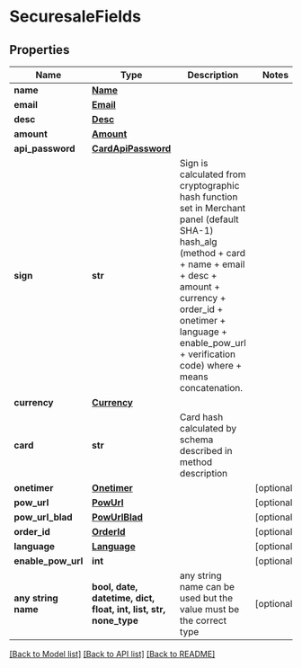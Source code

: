 # SecuresaleFields


## Properties
Name | Type | Description | Notes
------------ | ------------- | ------------- | -------------
**name** | [**Name**](Name.md) |  | 
**email** | [**Email**](Email.md) |  | 
**desc** | [**Desc**](Desc.md) |  | 
**amount** | [**Amount**](Amount.md) |  | 
**api_password** | [**CardApiPassword**](CardApiPassword.md) |  | 
**sign** | **str** | Sign is calculated from cryptographic hash function set in Merchant panel (default SHA-1) hash_alg (method + card + name + email + desc + amount + currency + order_id + onetimer + language + enable_pow_url + verification code) where + means concatenation.  | 
**currency** | [**Currency**](Currency.md) |  | 
**card** | **str** | Card hash calculated by schema described in method description | 
**onetimer** | [**Onetimer**](Onetimer.md) |  | [optional] 
**pow_url** | [**PowUrl**](PowUrl.md) |  | [optional] 
**pow_url_blad** | [**PowUrlBlad**](PowUrlBlad.md) |  | [optional] 
**order_id** | [**OrderId**](OrderId.md) |  | [optional] 
**language** | [**Language**](Language.md) |  | [optional] 
**enable_pow_url** | **int** |  | [optional] 
**any string name** | **bool, date, datetime, dict, float, int, list, str, none_type** | any string name can be used but the value must be the correct type | [optional]

[[Back to Model list]](../README.md#documentation-for-models) [[Back to API list]](../README.md#documentation-for-api-endpoints) [[Back to README]](../README.md)


